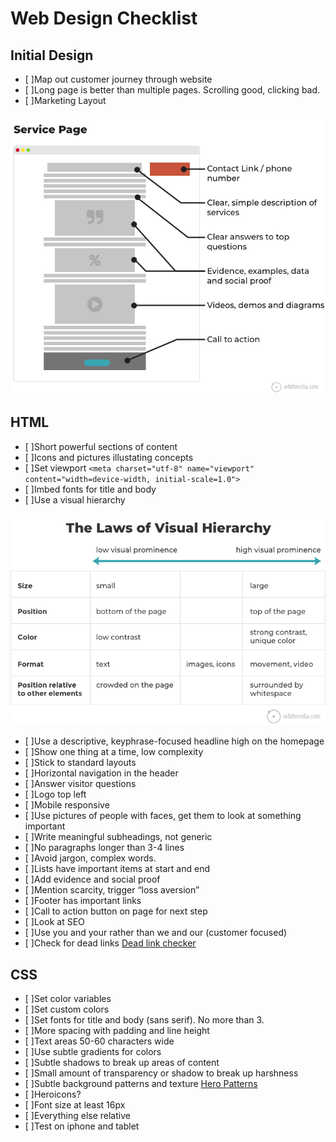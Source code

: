 # Web Design Checklist

## Initial Design

- [ ]Map out customer journey through website
- [ ]Long page is better than multiple pages. Scrolling good, clicking bad.
- [ ]Marketing Layout

![Marketing layout](img/service-page-2.jpg)

## HTML

- [ ]Short powerful sections of content
- [ ]Icons and pictures illustating concepts
- [ ]Set viewport `<meta charset="utf-8" name="viewport" content="width=device-width, initial-scale=1.0">`
- [ ]Imbed fonts for title and body
- [ ]Use a visual hierarchy

![Laws of visual hierarchy](img/laws-visual-hierarchy.jpg)

- [ ]Use a descriptive, keyphrase-focused headline high on the homepage
- [ ]Show one thing at a time, low complexity
- [ ]Stick to standard layouts
- [ ]Horizontal navigation in the header
- [ ]Answer visitor questions
- [ ]Logo top left
- [ ]Mobile responsive
- [ ]Use pictures of people with faces, get them to look at something important
- [ ]Write meaningful subheadings, not generic
- [ ]No paragraphs longer than 3-4 lines
- [ ]Avoid jargon, complex words.
- [ ]Lists have important items at start and end
- [ ]Add evidence and social proof
- [ ]Mention scarcity, trigger “loss aversion”
- [ ]Footer has important links
- [ ]Call to action button on page for next step
- [ ]Look at SEO
- [ ]Use you and your rather than we and our (customer focused)
- [ ]Check for dead links [Dead link checker](https://www.brokenlinkcheck.com/broken-links.php#status)

## CSS

- [ ]Set color variables
- [ ]Set custom colors
- [ ]Set fonts for title and body (sans serif). No more than 3.
- [ ]More spacing with padding and line height
- [ ]Text areas 50-60 characters wide
- [ ]Use subtle gradients for colors
- [ ]Subtle shadows to break up areas of content
- [ ]Small amount of transparency or shadow to break up harshness
- [ ]Subtle background patterns and texture [Hero Patterns](https://www.heropatterns.com/)
- [ ]Heroicons?
- [ ]Font size at least 16px
- [ ]Everything else relative
- [ ]Test on iphone and tablet
